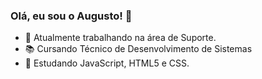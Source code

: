 ### Olá, eu sou o Augusto! 👋

- 🔭 Atualmente trabalhando na área de Suporte.
- 📚 Cursando Técnico de Desenvolvimento de Sistemas
- 🌱 Estudando JavaScript, HTML5 e CSS.
